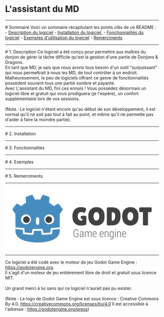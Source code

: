 # L'assistant du MD
<hr />
# Sommaire
Voici un sommaire récapitulant les points clés de ce README :
- <a href="#description">Description du logiciel</a>
- <a href="#installation">Installation du logiciel.</a>
- <a href="#fonctions">Fonctionnalités du logiciel</a>
- <a href="#exemples">Exemples d'utilisation du logiciel</a>
- <a href="#credits">Remerciments</a>
<hr />
# 1. Description
<a name="description"></a>
Ce logiciel a été conçu pour permettre aux maîtres du donjon de gérer la tâche difficile qu'est la gestion d'une partie de Donjons &amp; Dragons.
<br />
En tant que MD, je sais que nous avons tous besoin d'un outil "surpuissant" qui nous permettrait à nous les MD, de tout contrôler à un endroit.
<br />
Malheuresement, le peu de logiciels offrant ce genre de fonctionnalités possèdent souvent tous une partie sombre et payante.
<br />
Avec L'assistant du MD, fini ces ennuis ! Vous possédez désormais un logiciel libre et gratuit qui vous prodiguera (je l'espère), un confort supplémentaire lors de vos sessions.
<br />
<br />
(Note : Le logiciel n'étant encore qu'au début de son développement, il est normal qu'il ne soit pas tout à fait au point, et même qu'il ne permette pas d'aider à faire la moindre partie).
<hr />
# 2. Installation
<a name="installation"></a>
<hr />
# 3. Fonctionnalités
<a name="fonctions"></a>
<hr />
# 4. Exemples
<a name="exemples"></a>
<hr />
# 5. Remerciments
<a name="credits"></a>
<hr />
<img src="docs/readme/logo_godot.png"/>
<hr />
Ce logiciel a été codé avec le moteur de jeu Godot Game Engine : <a href="https://godotengine.org/">https://godotengine.org</a>.
<br />
Il s'agit d'un moteur de jeu entièrement libre de droit et gratuit sous licence MIT.
<br />
<br />
Un grand merci à lui sans qui ce logiciel n'aurait pas pu exister.
<br />
<br />
(Note : Le logo de Godot Game Engine est sous licence : Creative Commons By 4.0. <a href="https://creativecommons.org/licenses/by/4.0">https://creativecommons.org/licenses/by/4.0</a>
Il est accessible à l'adresse : <a href="https://godotengine.org/press/">https://godotengine.org/press</a>)
